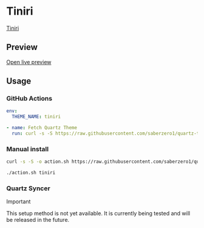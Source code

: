 # Tiniri

[Tiniri](https://tiniri.vlad.studio)

## Preview

[Open live preview](https://quartz-themes.github.io/tiniri/)

## Usage

### GitHub Actions

```yaml
env:
  THEME_NAME: tiniri
```

```yaml
- name: Fetch Quartz Theme
  run: curl -s -S https://raw.githubusercontent.com/saberzero1/quartz-themes/master/action.sh | bash -s -- $THEME_NAME
```

### Manual install

```bash
curl -s -S -o action.sh https://raw.githubusercontent.com/saberzero1/quartz-themes/master/action.sh

./action.sh tiniri
```

### Quartz Syncer

> [!IMPORTANT]
> This setup method is not yet available. It is currently being tested and will be released in the future.
